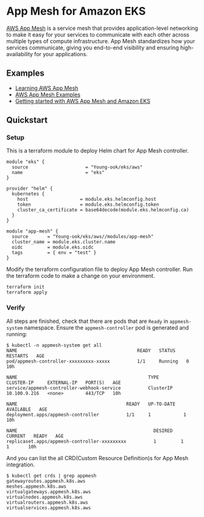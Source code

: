 # App Mesh for Amazon EKS
[AWS App Mesh](https://aws.amazon.com/app-mesh) is a service mesh that provides application-level networking to make it easy for your services to communicate with each other across multiple types of compute infrastructure. App Mesh standardizes how your services communicate, giving you end-to-end visibility and ensuring high-availability for your applications.

## Examples
- [Learning AWS App Mesh](https://aws.amazon.com/blogs/compute/learning-aws-app-mesh/)
- [AWS App Mesh Examples](https://github.com/aws/aws-app-mesh-examples)
- [Getting started with AWS App Mesh and Amazon EKS](https://aws.amazon.com/blogs/containers/getting-started-with-app-mesh-and-eks/)

## Quickstart
### Setup
This is a terraform module to deploy Helm chart for App Mesh controller.
```hcl
module "eks" {
  source                     = "Young-ook/eks/aws"
  name                       = "eks"
}

provider "helm" {
  kubernetes {
    host                   = module.eks.helmconfig.host
    token                  = module.eks.helmconfig.token
    cluster_ca_certificate = base64decode(module.eks.helmconfig.ca)
  }
}

module "app-mesh" {
  source       = "Young-ook/eks/aws//modules/app-mesh"
  cluster_name = module.eks.cluster.name
  oidc         = module.eks.oidc
  tags         = { env = "test" }
}
```
Modify the terraform configuration file to deploy App Mesh controller. Run the terraform code to make a change on your environment.
```
terraform init
terraform apply
```

### Verify
All steps are finished, check that there are pods that are `Ready` in `appmesh-system` namespace. Ensure the `appmesh-controller` pod is generated and running:
```
$ kubectl -n appmesh-system get all
NAME                                            READY   STATUS    RESTARTS   AGE
pod/appmesh-controller-xxxxxxxxx-xxxxx          1/1     Running   0          10h

NAME                                                TYPE        CLUSTER-IP     EXTERNAL-IP   PORT(S)   AGE
service/appmesh-controller-webhook-service          ClusterIP   10.100.9.216   <none>        443/TCP   10h

NAME                                        READY   UP-TO-DATE   AVAILABLE   AGE
deployment.apps/appmesh-controller          1/1     1            1           10h

NAME                                                  DESIRED   CURRENT   READY   AGE
replicaset.apps/appmesh-controller-xxxxxxxxx          1         1         1       10h
```
And you can list the all CRD(Custom Resource Definition)s for App Mesh integration.
```
$ kubectl get crds | grep appmesh
gatewayroutes.appmesh.k8s.aws
meshes.appmesh.k8s.aws
virtualgateways.appmesh.k8s.aws
virtualnodes.appmesh.k8s.aws
virtualrouters.appmesh.k8s.aws
virtualservices.appmesh.k8s.aws
```
